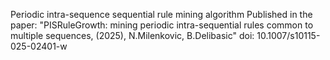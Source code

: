 Periodic intra-sequence sequential rule mining algorithm
Published in the paper: "PISRuleGrowth: mining periodic intra-sequential rules common to multiple sequences, (2025), N.Milenkovic, B.Delibasic"
doi: 10.1007/s10115-025-02401-w
